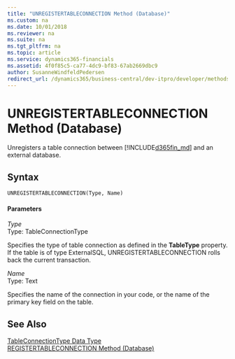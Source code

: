 ```yaml
---
title: "UNREGISTERTABLECONNECTION Method (Database)"
ms.custom: na
ms.date: 10/01/2018
ms.reviewer: na
ms.suite: na
ms.tgt_pltfrm: na
ms.topic: article
ms.service: dynamics365-financials
ms.assetid: 4f0f85c5-ca77-4dc9-bf83-67ab2669dbc9
author: SusanneWindfeldPedersen
redirect_url: /dynamics365/business-central/dev-itpro/developer/methods-auto/al-method-reference
---
```


 

# UNREGISTERTABLECONNECTION Method (Database)
Unregisters a table connection between [!INCLUDE[d365fin_md](../includes/d365fin_md.md)] and an external database.  
  
## Syntax  
  
```  
UNREGISTERTABLECONNECTION(Type, Name)  
```  
  
#### Parameters  
 *Type*  
 Type: TableConnectionType  
  
 Specifies the type of table connection as defined in the **TableType** property. If the table is of type ExternalSQL, UNREGISTERTABLECONNECTION rolls back the current transaction.  
  
 *Name*  
 Type: Text  
  
 Specifies the name of the connection in your code, or the name of the primary key field on the table.  
  
## See Also  
 <!--Links [External Tables](External-Tables.md)-->   
 [TableConnectionType Data Type](../datatypes/devenv-TableConnectionType-Data-Type.md)   
 [REGISTERTABLECONNECTION Method \(Database\)](devenv-REGISTERTABLECONNECTION-Method-Database.md)